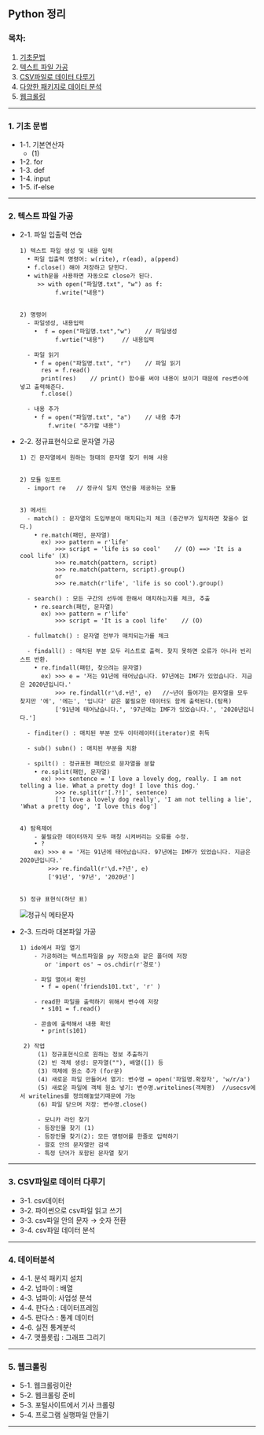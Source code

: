 ## Python 정리

### 목차:
1. [기초문법](#1.-기초-문법)
2. [텍스트 파일 가공](#2.-텍스트-파일-가공)
3. [CSV파일로 데이터 다루기](#3.-CSV파일로-데이터-다루기)
4. [다양한 패키지로 데이터 분석](#4.-데이터분석)
5. [웹크롤링](#5.-웹크롤링)
  
---
### 1. 기초 문법
  + 1-1. 기본연산자
     +  (1)
  + 1-2. for
  + 1-3. def
  + 1-4. input
  + 1-5. if-else

---
### 2. 텍스트 파일 가공
  + 2-1. 파일 입출력 연습
    ```
    1) 텍스트 파일 생성 및 내용 입력
      • 파일 입출력 명령어: w(rite), r(ead), a(ppend)
      • f.close() 해야 저장하고 닫힌다.
      • with문을 사용하면 자동으로 close가 된다.
         >> with open("파일명.txt", "w") as f:
              f.write("내용")
              
              
    2) 명령어
      - 파일생성, 내용입력
        •  f = open("파일명.txt","w")    // 파일생성
              f.wrtie("내용")     // 내용입력
      
      - 파일 읽기
        • f = open("파일명.txt", "r")    // 파일 읽기
          res = f.read()        
          print(res)    // print() 함수를 써야 내용이 보이기 때문에 res변수에 넣고 출력해준다.
          f.close() 
       
      - 내용 추가
        • f = open("파일명.txt", "a")    // 내용 추가
            f.write( "추가할 내용")
    ```            
            
  + 2-2. 정규표현식으로 문자열 가공
    ```   
    1) 긴 문자열에서 원하는 형태의 문자열 찾기 위해 사용


    2) 모듈 임포트
      - import re   // 정규식 일치 연산을 제공하는 모듈


    3) 메서드
      - match() : 문자열의 도입부분이 매치되는지 체크 (중간부가 일치하면 찾을수 없다.)
        • re.match(패턴, 문자열)
          ex) >>> pattern = r'life'
              >>> script = 'life is so cool'    // (O) ==> 'It is a cool life' (X)
              >>> re.match(pattern, script)
              >>> re.match(pattern, script).group()  
              or
              >>> re.match(r'life', 'life is so cool').group()

      - search() : 모든 구간의 선두에 한해서 매치하는지를 체크, 추출 
        • re.search(패턴, 문자열)
          ex) >>> pattern = r'life'
              >>> script = 'It is a cool life'    // (O)

      - fullmatch() : 문자열 전부가 매치되는가를 체크 

      - findall() : 매치된 부분 모두 리스트로 출력. 찾지 못하면 오류가 아니라 빈리스트 반환.
        • re.findall(패턴, 찾으려는 문자열)
          ex) >>> e = '저는 91년에 태어났습니다. 97년에는 IMF가 있었습니다. 지금은 2020년입니다.'
              >>> re.findall(r'\d.+년', e)   //~년이 들어가는 문자열을 모두 찾지만 '에', '에는', '입니다' 같은 불필요한 데이터도 함께 출력된다.(탐욕)
              ['91년에 태어났습니다.', '97년에는 IMF가 있었습니다.', '2020년입니다.']

      - finditer() : 매치된 부분 모두 이터레이터(iterator)로 취득 

      - sub() subn() : 매치된 부분을 치환 

      - spilt() : 정규표현 패턴으로 문자열을 분할 
        • re.split(패턴, 문자열)
          ex) >>> sentence = 'I love a lovely dog, really. I am not telling a lie. What a pretty dog! I love this dog.'
              >>> re.split(r'[.?!]', sentence)
              ['I love a lovely dog really', 'I am not telling a lie', 'What a pretty dog', 'I love this dog']


    4) 탐욕제어
        - 불필요한 데이터까지 모두 매칭 시켜버리는 오류를 수정.
        • ? 
        ex) >>> e = '저는 91년에 태어났습니다. 97년에는 IMF가 있었습니다. 지금은 2020년입니다.'
            >>> re.findall(r'\d.+?년', e)
            ['91년', '97년', '2020년']


    5) 정규 표현식(하단 표)     
    ```
       ![정규식 메타문자](https://user-images.githubusercontent.com/51871037/204778769-edc25817-8928-49ad-807c-4d9126817039.PNG)


  + 2-3. 드라마 대본파일 가공
    ```
    1) ide에서 파일 열기
        - 가공하려는 텍스트파일을 py 저장소와 같은 폴더에 저장 
           or 'import os' → os.chdir(r'경로')

        - 파일 열어서 확인
          • f = open('friends101.txt', 'r' )

        - read한 파일을 출력하기 위해서 변수에 저장
          • s101 = f.read()

        - 콘솔에 출력해서 내용 확인
          • print(s101)

     2) 작업
         (1) 정규표현식으로 원하는 정보 추출하기
         (2) 빈 객체 생성: 문자열(""), 배열([]) 등
         (3) 객체에 원소 추가 (for문)
         (4) 새로운 파일 만들어서 열기: 변수명 = open('파일명.확장자', 'w/r/a')
         (5) 새로운 파일에 객체 원소 넣기: 변수명.writelines(객체명)  //usecsv에서 writelines를 정의해놓았기때문에 가능
         (6) 파일 닫으며 저장: 변수명.close()

         - 모니카 라인 찾기             
         - 등장인물 찾기 (1)
         - 등장인물 찾기(2): 모든 명령어를 한줄로 입력하기
         - 괄호 안의 문자열만 검색
         - 특정 단어가 포함된 문자열 찾기
     ```
---
### 3. CSV파일로 데이터 다루기
  + 3-1. csv데이터 
  + 3-2. 파이썬으로 csv파일 읽고 쓰기
  + 3-3. csv파일 안의 문자 → 숫자 전환
  + 3-4. csv파일 데이터 분석

---
### 4. 데이터분석
  + 4-1. 분석 패키지 설치
  + 4-2. 넘파이 : 배열
  + 4-3. 넘파이: 사업성 분석
  + 4-4. 판다스 : 데이터프레임 
  + 4-5. 판다스 : 통계 데이터
  + 4-6. 실전 통계분석
  + 4-7. 맷플롯립 : 그래프 그리기

---
### 5. 웹크롤링
  + 5-1. 웹크롤링이란
  + 5-2. 웹크롤링 준비
  + 5-3. 포털사이트에서 기사 크롤링
  + 5-4. 프로그램 실행파일 만들기

---
<End>
  
